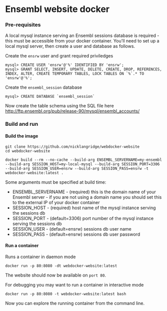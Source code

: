 # Ensembl website docker

### Pre-requisites

A local mysql instance serving an Ensembl sessions database is required - this must be accessible from your docker container. You'll need to set up a local mysql server, then create a user and database as follows.

Create the `ensrw` user and grant required priviledges

```
mysql> CREATE USER 'ensrw'@'%' IDENTIFIED BY 'ensrw';
mysql> GRANT SELECT, INSERT, UPDATE, DELETE, CREATE, DROP, REFERENCES, INDEX, ALTER, CREATE TEMPORARY TABLES, LOCK TABLES ON `%`.* TO 'ensrw'@'%';
```

Create the `ensembl_session` database

```
mysql> CREATE DATABASE `ensembl_session`
```

Now create the table schema using the SQL file here http://ftp.ensembl.org/pub/release-90/mysql/ensembl_accounts/

### Build and run


#### Build the image

```
git clone https://github.com/nicklangridge/webdocker-website
cd webdocker-website

docker build --rm --no-cache --build-arg ENSEMBL_SERVERNAME=my-ensembl --build-arg SESSION_HOST=my-local-mysql --build-arg SESSION_PORT=3306 --build-arg SESSION_USER=ensrw --build-arg SESSION_PASS=ensrw -t webdocker-website:latest .
```

Some arguments must be specified at build time:
* ENSEMBL_SERVERNAME - (required) this is the domain name of your Ensembl server - if you are not using a domain name you should set this to the external IP of your docker container 
* SESSION_HOST - (required)  host name of the mysql instance serving the sessions db
* SESSION_PORT - (default=3306) port number of the mysql instance serving the sessions db
* SESSION_USER - (default=ensrw) sessions db user name
* SESSION_PASS - (default=ensrw) sessions db user password

#### Run a container

Runs a container in daemon mode

```
docker run -p 80:8080 -dt webdocker-website:latest
```

The website should now be available on `port 80`.


For debugging you may want to run a container in interactive mode

```
docker run -p 80:8080 -t webdocker-website:latest bash
```

Now you can explore the running container from the command line.